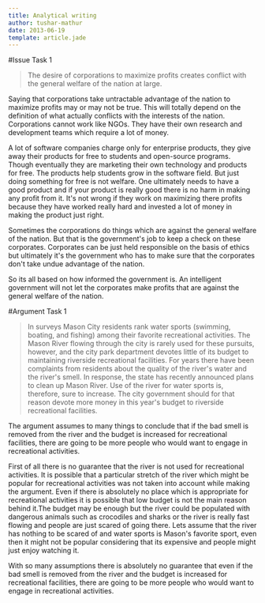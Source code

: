 ```yaml
---
title: Analytical writing
author: tushar-mathur
date: 2013-06-19
template: article.jade 
---
```

#Issue Task 1

> The desire of corporations to maximize profits creates conflict with the general welfare of the nation at large.

Saying that corporations take untractable advantage of the nation to maximize profits may or may not be true. This will totally depend on the definition of what actually conflicts with the interests of the nation. Corporations cannot work like NGOs. They have their own research and development teams which require a lot of money.

A lot of software companies charge only for enterprise products, they give away their products for free to students and open-source programs. Though eventually they are marketing their own technology and products for free. The products help students grow in the software field. But just doing something for free is not welfare. One ultimately needs to have a good product and if your product is really good there is no harm in making any profit from it. It's not wrong if they work on maximizing there profits because they have worked really hard and invested a lot of money in making the product just right.

Sometimes the corporations do things which are against the general welfare of the nation. But that is the government's job to keep a check on these corporates. Corporates can be just held responsible on the basis of ethics but ultimately it's the government who has to make sure that the corporates don't take undue advantage of the nation.

So its all based on how informed the government is. An intelligent government will not let the corporates make profits that are against the general welfare of the nation.

#Argument Task 1
> In surveys Mason City residents rank water sports (swimming, boating, and fishing) among their favorite recreational activities. The Mason River flowing through the city is rarely used for these pursuits, however, and the city park department devotes little of its budget to maintaining riverside recreational facilities. For years there have been complaints from residents about the quality of the river's water and the river's smell. In response, the state has recently announced plans to clean up Mason River. Use of the river for water sports is, therefore, sure to increase. The city government should for that reason devote more money in this year's budget to riverside recreational facilities.

The argument  assumes to many things to conclude that if the bad smell is removed from the river and the budget is increased for recreational facilities, there are going to be more people who would want to engage in recreational activities.

First of all there is no guarantee that the river is not used for recreational activities. It is possible that a particular stretch of the river which might be popular for recreational activities was not taken into account while making the argument. Even if there is absolutely no place which is appropriate for recreational activities it is possible that low budget is not the main reason behind it.The budget may be enough but the river could be populated with dangerous animals such as crocodiles and sharks or the river is really fast flowing and people are just scared of going there. Lets assume that the river has nothing to be scared of and water sports is Mason's favorite sport, even then it might not be popular considering that its expensive and people might just enjoy watching it.

With so many assumptions there is absolutely no guarantee that even if the bad smell is removed from the river and the budget is increased for recreational facilities, there are going to be more people who would want to engage in recreational activities.